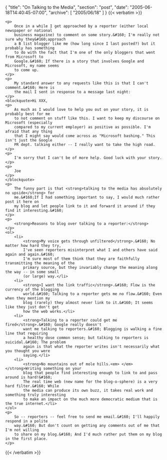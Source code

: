{
  "title": "On Talking to the Media",
  "section": "post",
  "date": "2005-06-18T14:40:45-07:00",
  "archive": [
    "2005/06/18"
  ]
}
{{< verbatim >}}

    <p>
        Once in a while I get approached by a reporter (either local newspaper or national
        business magazine) to comment on some story.&#160; I'm really not sure why they&#160;approach
        a B list blogger like me (how long since I last posted?) but it probably has something
        to do with the fact that I'm one of the only bloggers that went from Microsoft to
        Google.&#160; If there is a story that involves Google and Microsoft, my name seems
        to come up. 
    </p>
    <p>
        My standard answer to any requests like this is that I can't comment.&#160; Here is
        the mail I sent in response to a message last night: 
    </p>
    <blockquote>Hi XXX, 
    <p>
        As much as I would love to help you out on your story, it is probably best for me
        to not comment on stuff like this. I want to keep my discourse on Microsoft (especially
        compared to my current employer) as positive as possible. I'm afraid that any thing
        that I might say would come across as "Microsoft bashing." This isn't just the Google
        PR dept. talking either -- I really want to take the high road. 
    </p>
    <p>
        I'm sorry that I can't be of more help. Good luck with your story. 
    </p>
    <p>
        Joe 
    </p>
    </blockquote> 
    <p>
        The funny part is that <strong>talking to the media has absolutely no upside</strong> for
        me.&#160;If I had something important to say, I would much rather post it here on
        my blog and let people link to it and forward it around if they find it interesting.&#160; 
    </p>
    <p>
        <strong>Reasons to blog over talking to a reporter:</strong>
    </p>
    <ol>
        <li>
            <strong>My voice gets through unfiltered</strong>.&#160; No matter how hard they try,
            I've seen reporters misinterpret what I and others have said again and again.&#160;
            I'm sure most of them think that they are faithfully transmitting the meaning of the
            primary source, but they invariably change the meaning along the way -- in some small
            (or large) way.</li>
        <li>
            <strong>I want the link traffic</strong>.&#160; Flow is the currency of the blogging
            world.&#160; Talking to a reporter gets me no flow.&#160; Even when they mention my
            blog (rarely) they almost never link to it.&#160; It seems like they just don't get
            how the web works.</li>
        <li>
            <strong>Talking to a reporter could get me fired</strong>.&#160; Google really doesn't
            want me talking to reporters.&#160; Blogging is walking a fine line that requiring
            a healthy dose common sense; but talking to reporters is suicidal.&#160; The problem
            again is that what the reporter writes isn't necessarily what you thought you were
            saying.</li>
        <li>
            <strong>No mountains out of mole hills.<em> </em></strong>Writing something on your
            blog that people find interesting enough to link to and pass around is hard!&#160;
            The real time web (new name for the blog-o-sphere) is a very hard filter.&#160; While
            the media can produce its own buzz, it takes real work and something truly interesting
            to make an impact on the much more democratic medium that is the true internet.</li>
    </ol>
    <p>
        So -- reporters -- feel free to send me email.&#160; I'll happily respond in a polite
        way.&#160; But don't count on getting any comments out of me that I'm not willing
        to share on my blog.&#160; And I'd much rather put them on my blog in the first place.
    </p>

{{< /verbatim >}}
